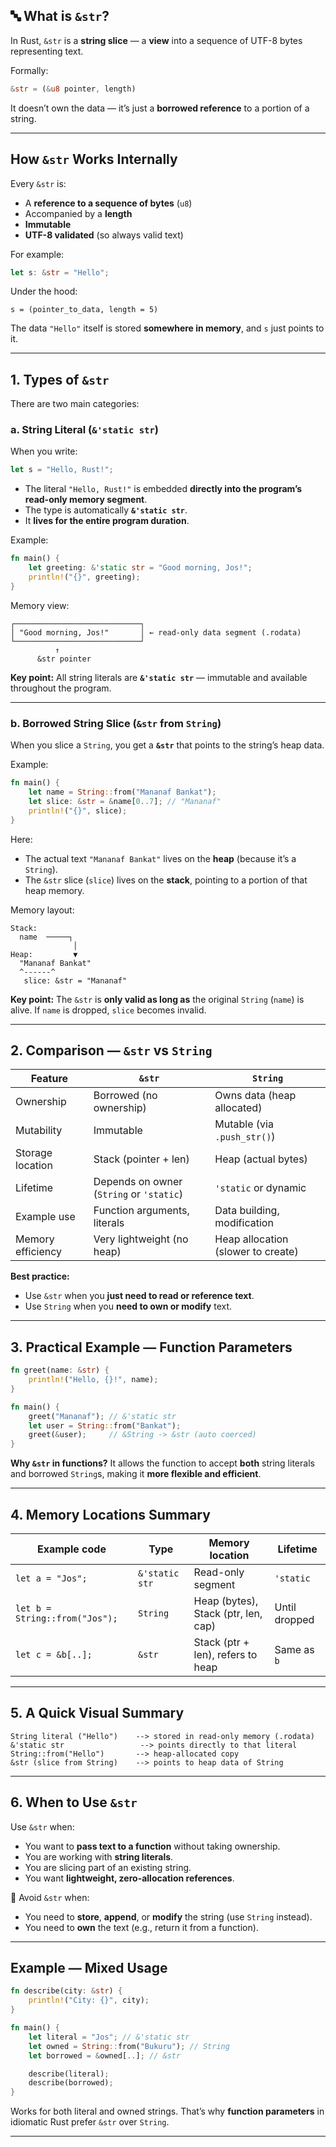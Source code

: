 ## 🔤 What is `&str`?

In Rust, `&str` is a **string slice** — a **view** into a sequence of UTF-8 bytes representing text.

Formally:

```rust
&str = (&u8 pointer, length)
```

It doesn’t own the data — it’s just a **borrowed reference** to a portion of a string.

---

## How `&str` Works Internally

Every `&str` is:

* A **reference to a sequence of bytes** (`u8`)
* Accompanied by a **length**
* **Immutable**
* **UTF-8 validated** (so always valid text)

For example:

```rust
let s: &str = "Hello";
```

Under the hood:

```
s = (pointer_to_data, length = 5)
```

The data `"Hello"` itself is stored **somewhere in memory**, and `s` just points to it.

---

## 1. Types of `&str`

There are two main categories:

### a. String Literal (`&'static str`)

When you write:

```rust
let s = "Hello, Rust!";
```

* The literal `"Hello, Rust!"` is embedded **directly into the program’s read-only memory segment**.
* The type is automatically **`&'static str`**.
* It **lives for the entire program duration**.

 Example:

```rust
fn main() {
    let greeting: &'static str = "Good morning, Jos!";
    println!("{}", greeting);
}
```

Memory view:

```
┌────────────────────────────┐
│ "Good morning, Jos!"       │ ← read-only data segment (.rodata)
└────────────────────────────┘
          ↑
      &str pointer
```

 **Key point:**
All string literals are **`&'static str`** — immutable and available throughout the program.

---

### b. Borrowed String Slice (`&str` from `String`)

When you slice a `String`, you get a **`&str`** that points to the string’s heap data.

Example:

```rust
fn main() {
    let name = String::from("Mananaf Bankat");
    let slice: &str = &name[0..7]; // "Mananaf"
    println!("{}", slice);
}
```

Here:

* The actual text `"Mananaf Bankat"` lives on the **heap** (because it’s a `String`).
* The `&str` slice (`slice`) lives on the **stack**, pointing to a portion of that heap memory.

Memory layout:

```
Stack:
  name  ─────┐
              │
Heap:         ▼
  "Mananaf Bankat"
  ^------^
   slice: &str = "Mananaf"
```

 **Key point:**
The `&str` is **only valid as long as** the original `String` (`name`) is alive.
If `name` is dropped, `slice` becomes invalid.

---

## 2. Comparison — `&str` vs `String`

| Feature           | `&str`                                   | `String`                           |
| ----------------- | ---------------------------------------- | ---------------------------------- |
| Ownership         | Borrowed (no ownership)                  | Owns data (heap allocated)         |
| Mutability        | Immutable                                | Mutable (via `.push_str()`)        |
| Storage location  | Stack (pointer + len)                    | Heap (actual bytes)                |
| Lifetime          | Depends on owner (`String` or `'static`) | `'static` or dynamic               |
| Example use       | Function arguments, literals             | Data building, modification        |
| Memory efficiency | Very lightweight (no heap)               | Heap allocation (slower to create) |

**Best practice:**

* Use `&str` when you **just need to read or reference text**.
* Use `String` when you **need to own or modify** text.

---

## 3. Practical Example — Function Parameters

```rust
fn greet(name: &str) {
    println!("Hello, {}!", name);
}

fn main() {
    greet("Mananaf"); // &'static str
    let user = String::from("Bankat");
    greet(&user);     // &String -> &str (auto coerced)
}
```

**Why `&str` in functions?**
It allows the function to accept **both** string literals and borrowed `String`s, making it **more flexible and efficient**.

---

## 4. Memory Locations Summary

| Example code                   | Type           | Memory location                     | Lifetime      |
| ------------------------------ | -------------- | ----------------------------------- | ------------- |
| `let a = "Jos";`               | `&'static str` | Read-only segment                   | `'static`     |
| `let b = String::from("Jos");` | `String`       | Heap (bytes), Stack (ptr, len, cap) | Until dropped |
| `let c = &b[..];`              | `&str`         | Stack (ptr + len), refers to heap   | Same as `b`   |

---

## 5. A Quick Visual Summary

```
String literal ("Hello")    --> stored in read-only memory (.rodata)
&'static str                 --> points directly to that literal
String::from("Hello")       --> heap-allocated copy
&str (slice from String)    --> points to heap data of String
```

---

## 6. When to Use `&str`

Use `&str` when:

* You want to **pass text to a function** without taking ownership.
* You are working with **string literals**.
* You are slicing part of an existing string.
* You want **lightweight, zero-allocation references**.

🚫 Avoid `&str` when:

* You need to **store**, **append**, or **modify** the string (use `String` instead).
* You need to **own** the text (e.g., return it from a function).

---

## Example — Mixed Usage

```rust
fn describe(city: &str) {
    println!("City: {}", city);
}

fn main() {
    let literal = "Jos"; // &'static str
    let owned = String::from("Bukuru"); // String
    let borrowed = &owned[..]; // &str

    describe(literal);
    describe(borrowed);
}
```

Works for both literal and owned strings.
That’s why **function parameters** in idiomatic Rust prefer `&str` over `String`.

---
